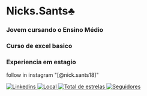 # **Nicks.Sants♣️**
### Jovem cursando o Ensino Médio
### Curso de excel basico 
### Experiencia em estagio
follow in instagram "[@nick.sants18]"
<p align="left">
    <a href="https://www.linkedin.com/in/nicolas-fernandes-34241b2ba/">
        <img 
            alt="Linkedins" 
            title="Meu Linkedin" 
            src="https://custom-icon-badges.demolab.com/badge/-Meu%20Linkedin-blue?style=for-the-badge&logoColor=white&logo=repo"
        />
    </a>
    <a href="">
        <img 
            alt="Local" 
            title="Localização" 
            src="https://custom-icon-badges.demolab.com/badge/São Paulo-BR-purple?style=for-the-badge&logo=location&logoColor=white"
        />
    </a> 
    <a href="https://github.com/fishboy157?tab=repositories&sort=stargazers">
        <img 
            alt="Total de estrelas" 
            title="Total de estrelas GitHub" 
            src="https://custom-icon-badges.demolab.com/github/stars/fishboy157?color=55960c&style=for-the-badge&labelColor=488207&logo=star&label=estrelas"
        />
    </a>
    <a href="https://github.com/fishboy157?tab=followers">
        <img 
            alt="Seguidores" 
            title="Me siga no GitHub" 
            src="https://custom-icon-badges.demolab.com/github/followers/fishboy157?color=236ad3&labelColor=1155ba&style=for-the-badge&logo=github&label=Seguidores&logoColor=white"
        />
    </a>
</p>





